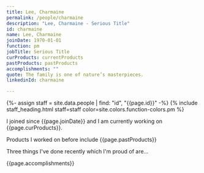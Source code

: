 ```yaml
---
title: Lee, Charmaine
permalink: /people/charmaine
description: "Lee, Charmaine - Serious Title"
id: charmaine
name: Lee, Charmaine
joinDate: 1970-01-01
function: pm
jobTitle: Serious Title
curProducts: currentProducts
pastProducts: pastProducts
accomplishments: ""
quote: The family is one of nature’s masterpieces.
linkedinId: charmaine

---
```


{%- assign staff = site.data.people | find: "id", "{{page.id}}" -%}
{% include staff_heading.html staff=staff color=site.colors.function-colors.pm %}

<p>I joined since {{page.joinDate}} and I am currently working on {{page.curProducts}}.</p>

<p>Products I worked on before include {{page.pastProducts}}</p>

<p>Three things I've done recently which I'm proud of are...</p>
{{page.accomplishments}}
